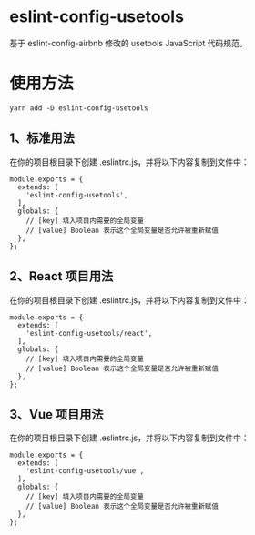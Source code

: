 # eslint-config-usetools
基于 eslint-config-airbnb 修改的 usetools JavaScript 代码规范。

# 使用方法 
```
yarn add -D eslint-config-usetools
```

## 1、标准用法
在你的项目根目录下创建 .eslintrc.js，并将以下内容复制到文件中：
```
module.exports = {
  extends: [
    'eslint-config-usetools',
  ],
  globals: {
    // [key] 填入项目内需要的全局变量
    // [value] Boolean 表示这个全局变量是否允许被重新赋值
  },
};
```

## 2、React 项目用法
在你的项目根目录下创建 .eslintrc.js，并将以下内容复制到文件中：
```
module.exports = {
  extends: [
    'eslint-config-usetools/react',
  ],
  globals: {
    // [key] 填入项目内需要的全局变量
    // [value] Boolean 表示这个全局变量是否允许被重新赋值
  },
};
```

## 3、Vue 项目用法
在你的项目根目录下创建 .eslintrc.js，并将以下内容复制到文件中：
```
module.exports = {
  extends: [
    'eslint-config-usetools/vue',
  ],
  globals: {
    // [key] 填入项目内需要的全局变量
    // [value] Boolean 表示这个全局变量是否允许被重新赋值
  },
};
```